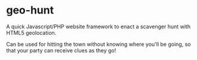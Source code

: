 geo-hunt
========

A quick Javascript/PHP website framework to enact a scavenger hunt with HTML5 geolocation.

Can be used for hitting the town without knowing where you'll be going, so that your party can receive clues as they go!

